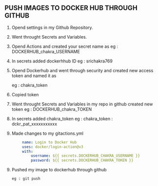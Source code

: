 ## PUSH IMAGES TO DOCKER HUB THROUGH  GITHUB
1. Opend settings in my Github Repository.
2. Went throught Secrets and Variables.
3. Opend Actions and created your secret name as 
     eg : DOCKERHUB_chakra_USERNAME
4. In secrets added dockerhhub ID
      eg : srichakra769
5. Opend Dockerhub and went through security and created new access token and named it as
    
    eg : chakra_token
6. Copied token

7. Went throught Secrets and Variables in my repo in github created new token
     eg : DOCKERHUB_chakra_TOKEN
8. In secrets added chakra_token
        eg :   chakra_token :
               dckr_pat_xxxxxxxxxxx
9. Made changes to my gitactions.yml
```yaml
        name: Login to Docker Hub
        uses: docker/login-action@v3
        with:
            username: ${{ secrets.DOCKERHUB_CHAKRA_USERNAME }}
            password: ${{ secrets.DOCKERHUB_CHAKRA_TOKEN }}

```
            
9. Pushed my image to dockerhub through github
     
       eg : git push

